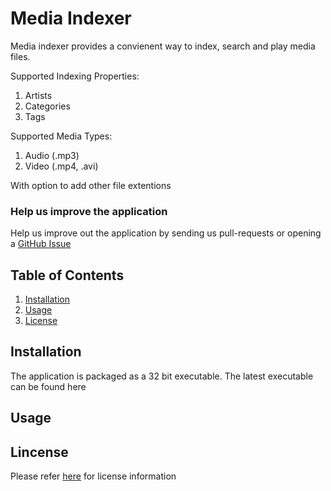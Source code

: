 # Media Indexer

Media indexer provides a convienent way to index, search and play media files.

Supported Indexing Properties:
1. Artists
2. Categories
3. Tags

 Supported Media Types:
1. Audio (.mp3)
2. Video (.mp4, .avi)

With option to add other file extentions 

### Help us improve the application
Help us improve out the application by sending us pull-requests or opening a [GitHub Issue](https://github.com/JDSRAO/VideoManagement/issues)

## Table of Contents  
1. [Installation](#installation)
2. [Usage](#usage)
3. [License](#license)


## Installation
The application is packaged as a 32 bit executable. The latest executable can be found here

## Usage

## Lincense
Please refer [here](LICENSE) for license information

